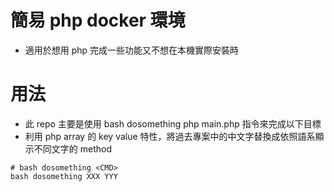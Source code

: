 # 簡易 php docker 環境
* 適用於想用 php 完成一些功能又不想在本機實際安裝時

# 用法
* 此 repo 主要是使用 bash dosomething php main.php 指令來完成以下目標
* 利用 php array 的 key value 特性，將過去專案中的中文字替換成依照語系顯示不同文字的 method
```shell
# bash dosomething <CMD>
bash dosomething XXX YYY
```
